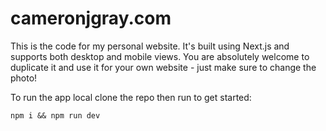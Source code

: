 # cameronjgray.com

This is the code for my personal website. It's built using Next.js and supports both desktop and mobile views. You are absolutely welcome to duplicate it and use it for your own website - just make sure to change the photo!

To run the app local clone the repo then run to get started:

```
npm i && npm run dev
```

